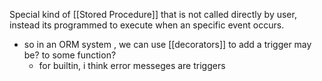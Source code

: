 Special kind of [[Stored Procedure]] that is not called directly by user, instead its programmed to execute when an specific event occurs.

- so in an ORM system , we can use [[decorators]] to add a trigger may be?  to some function? 
  - for builtin, i think error messeges are triggers 
